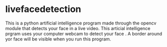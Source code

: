 # livefacedetection
This is a python artificial intelligence program made through the opencv module that detects your face in a live video.
This articial intelligence prgram uses your computer webcam to detect your face . 
A border around yor face will be visible when you run this program. 
